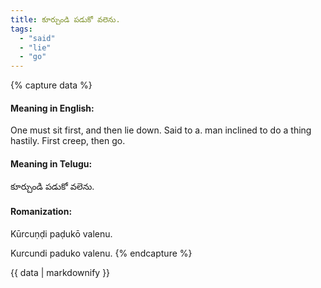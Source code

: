 ```yaml
---
title: కూర్చుండి పడుకో వలెను.
tags:
  - "said"
  - "lie"
  - "go"
---
```


{% capture data %}
#### Meaning in English:
One must sit first, and then lie down.
Said to a. man inclined to do a thing hastily.
First creep, then go.

#### Meaning in Telugu:
కూర్చుండి పడుకో వలెను.

#### Romanization:
Kūrcuṇḍi paḍukō valenu.

Kurcundi paduko valenu.
{% endcapture %}

{{ data | markdownify }}

